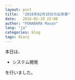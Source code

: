 ```yaml
---
layout: post
title:  "2016年02月10日の出来事"
date:   2016-02-10 22:00
author: "FUNABARA Masao"
lang: "ja"
categories: blog
tags: diary
---
```


本日は、

* システム開発

を行いました。
